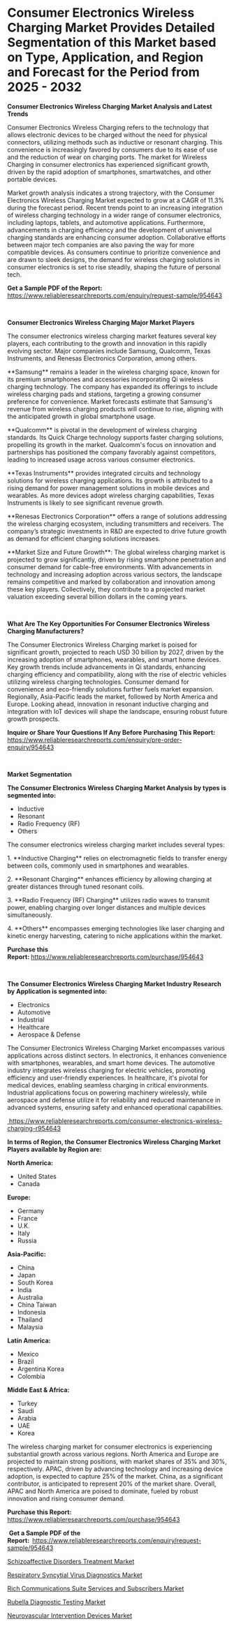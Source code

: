 <p><h1>Consumer Electronics Wireless Charging Market Provides Detailed Segmentation of this Market based on Type, Application, and Region and Forecast for the Period from 2025 - 2032</h1></p><p><strong>Consumer Electronics Wireless Charging Market Analysis and Latest Trends</strong></p>
<p><p>Consumer Electronics Wireless Charging refers to the technology that allows electronic devices to be charged without the need for physical connectors, utilizing methods such as inductive or resonant charging. This convenience is increasingly favored by consumers due to its ease of use and the reduction of wear on charging ports. The market for Wireless Charging in consumer electronics has experienced significant growth, driven by the rapid adoption of smartphones, smartwatches, and other portable devices. </p><p>Market growth analysis indicates a strong trajectory, with the Consumer Electronics Wireless Charging Market expected to grow at a CAGR of 11.3% during the forecast period. Recent trends point to an increasing integration of wireless charging technology in a wider range of consumer electronics, including laptops, tablets, and automotive applications. Furthermore, advancements in charging efficiency and the development of universal charging standards are enhancing consumer adoption. Collaborative efforts between major tech companies are also paving the way for more compatible devices. As consumers continue to prioritize convenience and are drawn to sleek designs, the demand for wireless charging solutions in consumer electronics is set to rise steadily, shaping the future of personal tech.</p></p>
<p><strong>Get a Sample PDF of the Report:&nbsp;</strong> <a href="https://www.reliableresearchreports.com/enquiry/request-sample/954643?utm_campaign=36&utm_medium=2&utm_source=Github&utm_content=ia&utm_term=07032025&utm_id=consumer-electronics-wireless-charging">https://www.reliableresearchreports.com/enquiry/request-sample/954643</a></p>
<p>&nbsp;</p>
<p><strong>Consumer Electronics Wireless Charging Major Market Players</strong></p>
<p><p>The consumer electronics wireless charging market features several key players, each contributing to the growth and innovation in this rapidly evolving sector. Major companies include Samsung, Qualcomm, Texas Instruments, and Renesas Electronics Corporation, among others.</p><p>**Samsung** remains a leader in the wireless charging space, known for its premium smartphones and accessories incorporating Qi wireless charging technology. The company has expanded its offerings to include wireless charging pads and stations, targeting a growing consumer preference for convenience. Market forecasts estimate that Samsung's revenue from wireless charging products will continue to rise, aligning with the anticipated growth in global smartphone usage.</p><p>**Qualcomm** is pivotal in the development of wireless charging standards. Its Quick Charge technology supports faster charging solutions, propelling its growth in the market. Qualcomm's focus on innovation and partnerships has positioned the company favorably against competitors, leading to increased usage across various consumer electronics.</p><p>**Texas Instruments** provides integrated circuits and technology solutions for wireless charging applications. Its growth is attributed to a rising demand for power management solutions in mobile devices and wearables. As more devices adopt wireless charging capabilities, Texas Instruments is likely to see significant revenue growth.</p><p>**Renesas Electronics Corporation** offers a range of solutions addressing the wireless charging ecosystem, including transmitters and receivers. The company’s strategic investments in R&D are expected to drive future growth as demand for efficient charging solutions increases.</p><p>**Market Size and Future Growth**: The global wireless charging market is projected to grow significantly, driven by rising smartphone penetration and consumer demand for cable-free environments. With advancements in technology and increasing adoption across various sectors, the landscape remains competitive and marked by collaboration and innovation among these key players. Collectively, they contribute to a projected market valuation exceeding several billion dollars in the coming years.</p></p>
<p>&nbsp;</p>
<p><strong>What Are The Key Opportunities For Consumer Electronics Wireless Charging Manufacturers?</strong></p>
<p><p>The Consumer Electronics Wireless Charging market is poised for significant growth, projected to reach USD 30 billion by 2027, driven by the increasing adoption of smartphones, wearables, and smart home devices. Key growth trends include advancements in Qi standards, enhancing charging efficiency and compatibility, along with the rise of electric vehicles utilizing wireless charging technologies. Consumer demand for convenience and eco-friendly solutions further fuels market expansion. Regionally, Asia-Pacific leads the market, followed by North America and Europe. Looking ahead, innovation in resonant inductive charging and integration with IoT devices will shape the landscape, ensuring robust future growth prospects.</p></p>
<p><strong>Inquire or Share Your Questions If Any Before Purchasing This Report:</strong> <a href="https://www.reliableresearchreports.com/enquiry/pre-order-enquiry/954643?utm_campaign=36&utm_medium=2&utm_source=Github&utm_content=ia&utm_term=07032025&utm_id=consumer-electronics-wireless-charging">https://www.reliableresearchreports.com/enquiry/pre-order-enquiry/954643</a></p>
<p>&nbsp;</p>
<p><strong>Market Segmentation</strong></p>
<p><strong>The Consumer Electronics Wireless Charging Market Analysis by types is segmented into:</strong></p>
<p><ul><li>Inductive</li><li>Resonant</li><li>Radio Frequency (RF)</li><li>Others</li></ul></p>
<p><p>The consumer electronics wireless charging market includes several types: </p><p>1. **Inductive Charging** relies on electromagnetic fields to transfer energy between coils, commonly used in smartphones and wearables.  </p><p>2. **Resonant Charging** enhances efficiency by allowing charging at greater distances through tuned resonant coils.  </p><p>3. **Radio Frequency (RF) Charging** utilizes radio waves to transmit power, enabling charging over longer distances and multiple devices simultaneously.  </p><p>4. **Others** encompasses emerging technologies like laser charging and kinetic energy harvesting, catering to niche applications within the market.</p></p>
<p><strong>Purchase this Report:&nbsp;</strong><a href="https://www.reliableresearchreports.com/purchase/954643?utm_campaign=36&utm_medium=2&utm_source=Github&utm_content=ia&utm_term=07032025&utm_id=consumer-electronics-wireless-charging">https://www.reliableresearchreports.com/purchase/954643</a></p>
<p>&nbsp;</p>
<p><strong>The Consumer Electronics Wireless Charging Market Industry Research by Application is segmented into:</strong></p>
<p><ul><li>Electronics</li><li>Automotive</li><li>Industrial</li><li>Healthcare</li><li>Aerospace & Defense</li></ul></p>
<p><p>The Consumer Electronics Wireless Charging Market encompasses various applications across distinct sectors. In electronics, it enhances convenience with smartphones, wearables, and smart home devices. The automotive industry integrates wireless charging for electric vehicles, promoting efficiency and user-friendly experiences. In healthcare, it's pivotal for medical devices, enabling seamless charging in critical environments. Industrial applications focus on powering machinery wirelessly, while aerospace and defense utilize it for reliability and reduced maintenance in advanced systems, ensuring safety and enhanced operational capabilities.</p></p>
<p><a href="https://www.reliableresearchreports.com/consumer-electronics-wireless-charging-r954643?utm_campaign=36&utm_medium=2&utm_source=Github&utm_content=ia&utm_term=07032025&utm_id=consumer-electronics-wireless-charging">&nbsp;https://www.reliableresearchreports.com/consumer-electronics-wireless-charging-r954643</a></p>
<p><strong>In terms of Region, the Consumer Electronics Wireless Charging Market Players available by Region are:</strong></p>
<p>
    <p> <strong> North America: </strong>
        <ul>
            <li>United States</li>
            <li>Canada</li>
        </ul>
        </p> 
    <p> <strong> Europe: </strong>
        <ul>
            <li>Germany</li>
            <li>France</li>
            <li>U.K.</li>
            <li>Italy</li>
            <li>Russia</li>
        </ul>
        </p> 
    <p> <strong> Asia-Pacific: </strong>
        <ul>
            <li>China</li>
            <li>Japan</li>
            <li>South Korea</li>
            <li>India</li>
            <li>Australia</li>
            <li>China Taiwan</li>
            <li>Indonesia</li>
            <li>Thailand</li>
            <li>Malaysia</li>
        </ul>
        </p> 
    <p> <strong> Latin America: </strong>
        <ul>
            <li>Mexico</li>
            <li>Brazil</li>
            <li>Argentina Korea</li>
            <li>Colombia</li>
        </ul>
        </p> 
    <p> <strong> Middle East & Africa: </strong>
        <ul>
            <li>Turkey</li>
            <li>Saudi</li>
            <li>Arabia</li>
            <li>UAE</li>
            <li>Korea</li>
        </ul>
    </p>
    </p>
<p><p>The wireless charging market for consumer electronics is experiencing substantial growth across various regions. North America and Europe are projected to maintain strong positions, with market shares of 35% and 30%, respectively. APAC, driven by advancing technology and increasing device adoption, is expected to capture 25% of the market. China, as a significant contributor, is anticipated to represent 20% of the market share. Overall, APAC and North America are poised to dominate, fueled by robust innovation and rising consumer demand.</p></p>
<p><strong>Purchase this Report: </strong><a href="https://www.reliableresearchreports.com/purchase/954643?utm_campaign=36&utm_medium=2&utm_source=Github&utm_content=ia&utm_term=07032025&utm_id=consumer-electronics-wireless-charging">https://www.reliableresearchreports.com/purchase/954643</a></p>
<p>&nbsp;<strong>Get a Sample PDF of the Report:&nbsp;&nbsp;</strong><a href="https://www.reliableresearchreports.com/enquiry/request-sample/954643?utm_campaign=36&utm_medium=2&utm_source=Github&utm_content=ia&utm_term=07032025&utm_id=consumer-electronics-wireless-charging">https://www.reliableresearchreports.com/enquiry/request-sample/954643</a></p>
<p><strong></strong></p>
<p><p><a href="https://github.com/nwokechock6s/Market-Research-Report-List-1/blob/main/schizoaffective-disorders-treatment-market.md?utm_campaign=36&utm_medium=2&utm_source=Github&utm_content=ia&utm_term=07032025&utm_id=consumer-electronics-wireless-charging">Schizoaffective Disorders Treatment Market</a></p><p><a href="https://github.com/vsiljgestel/Market-Research-Report-List-1/blob/main/respiratory-syncytial-virus-diagnostics-market.md?utm_campaign=36&utm_medium=2&utm_source=Github&utm_content=ia&utm_term=07032025&utm_id=consumer-electronics-wireless-charging">Respiratory Syncytial Virus Diagnostics Market</a></p><p><a href="https://github.com/boudykodumi/Market-Research-Report-List-1/blob/main/rich-communications-suite-services-and-subscribers-market.md?utm_campaign=36&utm_medium=2&utm_source=Github&utm_content=ia&utm_term=07032025&utm_id=consumer-electronics-wireless-charging">Rich Communications Suite Services and Subscribers Market</a></p><p><a href="https://github.com/aiamekar/Market-Research-Report-List-1/blob/main/rubella-diagnostic-testing-market.md?utm_campaign=36&utm_medium=2&utm_source=Github&utm_content=ia&utm_term=07032025&utm_id=consumer-electronics-wireless-charging">Rubella Diagnostic Testing Market</a></p><p><a href="https://github.com/belhejmawoue/Market-Research-Report-List-1/blob/main/neurovascular-intervention-devices-market.md?utm_campaign=36&utm_medium=2&utm_source=Github&utm_content=ia&utm_term=07032025&utm_id=consumer-electronics-wireless-charging">Neurovascular Intervention Devices Market</a></p></p>